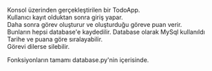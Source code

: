 Konsol üzerinden gerçekleştirilen bir TodoApp. </br>
Kullanıcı kayıt olduktan sonra giriş yapar.</br>
Daha sonra görev oluşturur ve oluşturduğu göreve puan verir.</br>
Bunların hepsi database'e kaydedilir. Database olarak MySql kullanıldı </br>
Tarihe ve puana göre sıralayabilir.</br>
Görevi dilerse silebilir.</br>

Fonksiyonların tamamı database.py'nin içerisinde.
